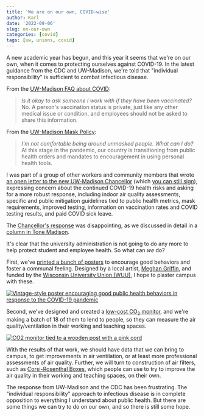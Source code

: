 ```yaml
---
title: 'We are on our own, COVID-wise'
author: Karl
date: '2022-09-06'
slug: on-our-own
categories: [covid]
tags: [uw, unions, covid]
---
```


A new academic year has begun, and this year it seems that we're on
our own, when it comes to protecting ourselves against COVID-19.
In the latest guidance from the CDC and UW-Madison, we're told that
"individual responsibility" is sufficient to combat infectious
disease.

From the [UW-Madison FAQ about
COVID](https://covidresponse.wisc.edu/faq/):

> _Is it okay to ask someone I work with if they have been vaccinated?_
> No. A person's vaccination status is private, just like any other
> medical issue or condition, and employees should not be asked to
> share this information.

From the [UW-Madison Mask Policy](https://covidresponse.wisc.edu/mask-policy/):

> _I'm not comfortable being around unmasked people. What can I do?_
> At this stage in the pandemic, our country is transitioning from
> public health orders and mandates to encouragement in using personal
> health tools.

I was part of a group of other workers and community members that
wrote [an open letter to the new UW-Madison Chancellor](https://bit.ly/uwcovidletter)
(which [you can still sign](https://forms.gle/P7jjjqb9yjRiFoQm6)),
expressing concern about the continued COVID-19 health risks and
asking for a more robust response, including indoor air quality
assessments, specific and public mitigation guidelines tied to public
health metrics, mask requirements, improved testing, information on
vaccination rates and COVID testing results, and paid COVID sick leave.

The [Chancellor's
response](https://drive.google.com/file/d/1lmqhxdUUzr_mdE5n1sgTJqlvY_naqXR4/view?usp=sharing)
was disappointing, as we discussed in detail in a [column in Tone
Madison](https://tonemadison.com/articles/guest-column-under-mnookin-uw-madison-is-repeating-its-covid-19-mistakes/).

It's clear that the university administration is not going to do any
more to help protect student and employee health. So what can _we_ do?

First, we've [printed a bunch of posters](http://www.wuu.info/news/covid-19-posters/) to encourage good behaviors
and foster a communal feeling. Designed by a local artist, [Meghan
Griffin](https://meghangriffin.com), and funded by the [Wisconsin
University Union (WUU)](http://wuu.info), I hope to plaster campus
with these.

[![Vintage-style poster encouraging good public health behaviors in response to the COVID-19 pandemic](http://www.wuu.info/wp-content/uploads/2022/09/covid_poster_small.png)](http://www.wuu.info/wp-content/uploads/2022/09/covid_poster.png)

Second, we've designed and created a [low-cost CO<sub>2</sub>
monitor](https://karlduino.org/CO2monitor), and we're making a batch
of 18 of them to lend to people, so they can measure the air
quality/ventilation in their working and teaching spaces.

[![CO2 monitor tied to a wooden post with a pink cord](https://karlduino.org/CO2monitor/docs/pics/co2monitor_sm.jpg)](https://karlduino.org/CO2monitor/docs/pics/co2monitor.jpg)

With the results of that work, we should have data that we can bring
to campus, to get improvements in air ventilation, or at least more
professional assessments of air quality. Further, we will turn to
construction of air filters, such as [Corsi-Rosenthal
Boxes](https://cleanaircrew.org/box-fan-filters/), which people can use
to try to improve the air quality in their working and teaching
spaces, on their own.

The response from UW-Madison and the CDC has been frustrating. The
"individual responsibility" approach to infectious disease is in
complete opposition to everything I understand about public health.
But there are some things we can try to do on our own, and so there is
still some hope.
